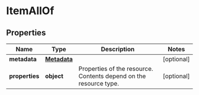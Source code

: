 # ItemAllOf

## Properties
| Name | Type | Description | Notes |
| ------------ | ------------- | ------------- | ------------- |
| **metadata** | [**Metadata**](Metadata.md) |  | [optional]  |
| **properties** | **object** | Properties of the resource. Contents depend on the resource type. | [optional]  |



